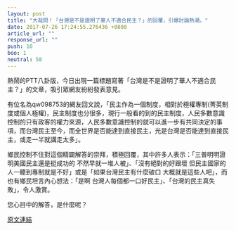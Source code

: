 ```yaml
---
layout: post
title: "大哉問！「台灣是不是證明了華人不適合民主？」的回覆，引爆討論熱潮。"
date: 2017-07-26 17:24:55.276436 +0800
article_url: ""
response_url: ""
push: 10
boo: 1
neutral: 58
---
```


熱鬧的PTT八卦版，今日出現一篇標題寫著「台灣是不是證明了華人不適合民主？」的文章，吸引眾網友紛紛發表意見。

有位名為qw098753的網友回文說，「民主作為一個制度，相對於極權專制(菁英制度或個人極權)，民主制度也分很多，現行一般看的到的民主制度，人民多數意識控制的只有政客的權力來源，人民多數意識控制的就可以進一步有共同決定的事項，而台灣民主至今，而全世界是否能達到直接民主，光是台灣是否能達到直接民主，或走一半就講走太多」。

鄉民控制不住對這個精闢解答的崇拜，積極回覆，其中許多人表示：「三普明明證明美國民主還是挺成功的 不然早就一堆人被」、「沒有絕對的好跟壞 但民主國家的人一聽到專制就是不好」或是「如果台灣民主有什麼破口 大概就是這些人吧」，而也有鄉民坦言內心想法：「是啊 台灣人每個都一口好民主」、「台灣的民主真失敗」，令人激賞。

您心目中的解答，是什麼呢？

<a href = "https://www.ptt.cc/bbs/Gossiping/M.1501054741.A.DD1.html">原文連結</a>

